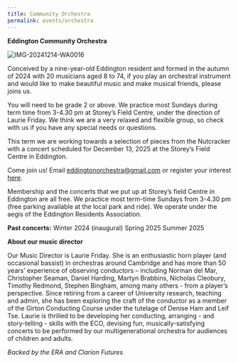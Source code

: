 ```yaml
---
title: Community Orchestra
permalink: events/orchestra
---
```


**Eddington Community Orchestra** 

![IMG-20241214-WA0016](https://github.com/user-attachments/assets/14333c4d-27c8-4476-9036-104298a5348d)

Conceived by a nine-year-old Eddington resident and formed in the autumn of 2024 with 20 musicians aged 8 to 74, if you play an orchestral instrument and would like to make beautiful music and make musical friends, please joins us.  

You will need to be grade 2 or above.  We practice most Sundays during term time from 3-4.30 pm at Storey’s Field Centre, under the direction of Laurie Friday.  We think we are a very relaxed and flexible group, so check with us if you have any special needs or questions.

This term we are working towards a selection of pieces from the Nutcracker with a concert scheduled for December 13, 2025 at the Storey’s Field Centre in Eddington.

Come join us! Email  [eddingtonorchestra@gmail.com](mailto:eddingtonorchestra@gmail.com) or register your interest [here](https://forms.gle/7ehZfGo7EEJRr5vQA).

Membership and the concerts that we put up at Storey’s field Centre in Eddington are all free. We practice most term-time Sundays from 3-4.30 pm (free parking available at the local park and ride). We operate under the aegis of the Eddington Residents Association.

**Past concerts:**
Winter 2024 (inaugural)
Spring 2025
Summer 2025

**About our music director**

Our Music Director is Laurie Friday. She is an enthusiastic horn player (and occasional bassist) in orchestras around Cambridge and has more than 50 years’ experience of observing conductors – including Norman del Mar, Christopher Seaman, Daniel Harding, Martyn Brabbins, Nicholas Cleobury, Timothy Redmond, Stephen Bingham, among many others - from a player’s perspective. Since retiring from a career of University research, teaching and admin, she has been exploring the craft of the conductor as a member of the Girton Conducting Course under the tutelage of Denise Ham and Leif Tse. Laurie is thrilled to be developing her conducting, arranging - and story-telling - skills with the ECO, devising fun, musically-satisfying concerts to be performed by our multigenerational orchestra for audiences of children and adults.


*Backed by the ERA and Clarion Futures*

